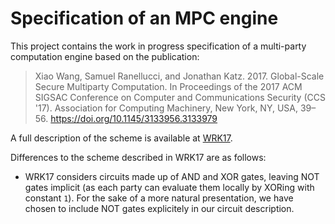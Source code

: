 # Specification of an MPC engine

This project contains the work in progress specification of a multi-party
computation engine based on the publication:

> Xiao Wang, Samuel Ranellucci, and Jonathan Katz. 2017. Global-Scale Secure
> Multiparty Computation. In Proceedings of the 2017 ACM SIGSAC Conference on
> Computer and Communications Security (CCS '17). Association for Computing
> Machinery, New York, NY, USA, 39–56. <https://doi.org/10.1145/3133956.3133979>

A full description of the scheme is available at [WRK17][1].

Differences to the scheme described in WRK17 are as follows:

- WRK17 considers circuits made up of AND and XOR gates, leaving NOT gates
  implicit (as each party can evaluate them locally by XORing with constant
  `1`). For the sake of a more natural presentation, we have chosen to include
  NOT gates explicitely in our circuit description.

[1]: https://eprint.iacr.org/2017/189.pdf
